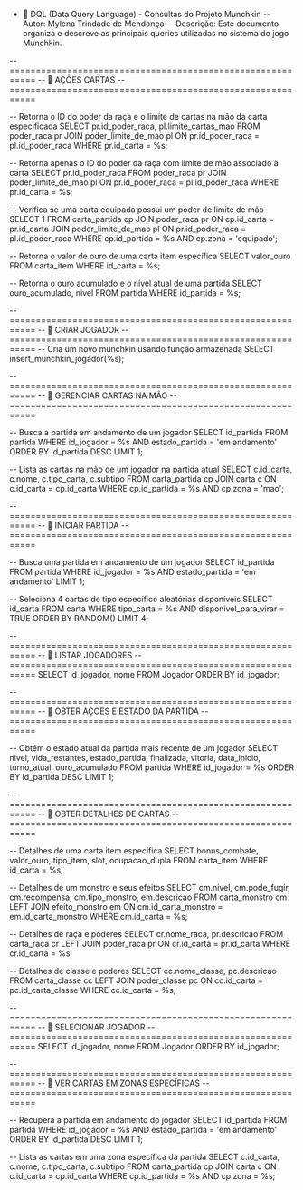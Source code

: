 - 📄 DQL (Data Query Language) - Consultas do Projeto Munchkin
-- Autor: Mylena Trindade de Mendonça
-- Descrição: Este documento organiza e descreve as principais queries utilizadas no sistema do jogo Munchkin.

-- ===========================================================
-- 🔹 AÇÕES CARTAS
-- ===========================================================

-- Retorna o ID do poder da raça e o limite de cartas na mão da carta especificada
SELECT pr.id_poder_raca, pl.limite_cartas_mao
FROM poder_raca pr
JOIN poder_limite_de_mao pl ON pr.id_poder_raca = pl.id_poder_raca
WHERE pr.id_carta = %s;

-- Retorna apenas o ID do poder da raça com limite de mão associado à carta
SELECT pr.id_poder_raca
FROM poder_raca pr
JOIN poder_limite_de_mao pl ON pr.id_poder_raca = pl.id_poder_raca
WHERE pr.id_carta = %s;

-- Verifica se uma carta equipada possui um poder de limite de mão
SELECT 1
FROM carta_partida cp
JOIN poder_raca pr ON cp.id_carta = pr.id_carta
JOIN poder_limite_de_mao pl ON pr.id_poder_raca = pl.id_poder_raca
WHERE cp.id_partida = %s AND cp.zona = 'equipado';

-- Retorna o valor de ouro de uma carta item específica
SELECT valor_ouro FROM carta_item WHERE id_carta = %s;

-- Retorna o ouro acumulado e o nível atual de uma partida
SELECT ouro_acumulado, nivel FROM partida WHERE id_partida = %s;


-- ===========================================================
-- 🔹 CRIAR JOGADOR
-- ===========================================================
-- Cria um novo munchkin usando função armazenada
SELECT insert_munchkin_jogador(%s);


-- ===========================================================
-- 🔹 GERENCIAR CARTAS NA MÃO
-- ===========================================================

-- Busca a partida em andamento de um jogador
SELECT id_partida FROM partida
WHERE id_jogador = %s AND estado_partida = 'em andamento'
ORDER BY id_partida DESC LIMIT 1;

-- Lista as cartas na mão de um jogador na partida atual
SELECT c.id_carta, c.nome, c.tipo_carta, c.subtipo
FROM carta_partida cp
JOIN carta c ON c.id_carta = cp.id_carta
WHERE cp.id_partida = %s AND cp.zona = 'mao';


-- ===========================================================
-- 🔹 INICIAR PARTIDA
-- ===========================================================

-- Busca uma partida em andamento de um jogador
SELECT id_partida FROM partida
WHERE id_jogador = %s AND estado_partida = 'em andamento'
LIMIT 1;

-- Seleciona 4 cartas de tipo específico aleatórias disponíveis
SELECT id_carta FROM carta
WHERE tipo_carta = %s AND disponivel_para_virar = TRUE
ORDER BY RANDOM()
LIMIT 4;


-- ===========================================================
-- 🔹 LISTAR JOGADORES
-- ===========================================================
SELECT id_jogador, nome FROM Jogador ORDER BY id_jogador;


-- ===========================================================
-- 🔹 OBTER AÇÕES E ESTADO DA PARTIDA
-- ===========================================================

-- Obtém o estado atual da partida mais recente de um jogador
SELECT nivel, vida_restantes, estado_partida, finalizada, vitoria, data_inicio, turno_atual, ouro_acumulado
FROM partida
WHERE id_jogador = %s
ORDER BY id_partida DESC
LIMIT 1;


-- ===========================================================
-- 🔹 OBTER DETALHES DE CARTAS
-- ===========================================================

-- Detalhes de uma carta item específica
SELECT bonus_combate, valor_ouro, tipo_item, slot, ocupacao_dupla
FROM carta_item WHERE id_carta = %s;

-- Detalhes de um monstro e seus efeitos
SELECT cm.nivel, cm.pode_fugir, cm.recompensa, cm.tipo_monstro,
       em.descricao
FROM carta_monstro cm
LEFT JOIN efeito_monstro em ON cm.id_carta_monstro = em.id_carta_monstro
WHERE cm.id_carta = %s;

-- Detalhes de raça e poderes
SELECT cr.nome_raca, pr.descricao
FROM carta_raca cr
LEFT JOIN poder_raca pr ON cr.id_carta = pr.id_carta
WHERE cr.id_carta = %s;

-- Detalhes de classe e poderes
SELECT cc.nome_classe, pc.descricao
FROM carta_classe cc
LEFT JOIN poder_classe pc ON cc.id_carta = pc.id_carta_classe
WHERE cc.id_carta = %s;


-- ===========================================================
-- 🔹 SELECIONAR JOGADOR
-- ===========================================================
SELECT id_jogador, nome FROM Jogador ORDER BY id_jogador;


-- ===========================================================
-- 🔹 VER CARTAS EM ZONAS ESPECÍFICAS
-- ===========================================================

-- Recupera a partida em andamento do jogador
SELECT id_partida FROM partida
WHERE id_jogador = %s AND estado_partida = 'em andamento'
ORDER BY id_partida DESC LIMIT 1;

-- Lista as cartas em uma zona específica da partida
SELECT c.id_carta, c.nome, c.tipo_carta, c.subtipo
FROM carta_partida cp
JOIN carta c ON c.id_carta = cp.id_carta
WHERE cp.id_partida = %s AND cp.zona = %s;
